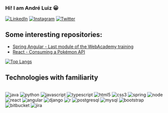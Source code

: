 
### Hi! I am André Luiz 😀


[![LinkedIn](https://img.shields.io/badge/LinkedIn-0077B5?style=for-the-badge&logo=linkedin&logoColor=white)](https://www.linkedin.com/in/andr%C3%A9-luiz-139a27134/)
[![Instagram](https://img.shields.io/badge/Instagram-E4405F?style=for-the-badge&logo=instagram&logoColor=white)](https://www.instagram.com/andreckoz/)
[![Twitter](https://img.shields.io/badge/Twitter-1DA1F2?style=for-the-badge&logo=twitter&logoColor=white)](https://twitter.com/andreckoz)

## Some interesting repositories:
- [Spring Angular - Last module of the WebAcademy training](https://github.com/andrecko/topicos-emergentes-webacademy)<br/>
- [React - Consuming a Pokémon API](https://github.com/andrecko/pokedex)<br/>

[![Top Langs](https://github-readme-stats.vercel.app/api/top-langs/?username=andrecko&theme=radical)](https://github.com/anuraghazra/github-readme-stats)

## Technologies with familiarity

<div style="display: inline_block"><br/>
    <img alt="java" src="https://img.shields.io/badge/Java-ED8B00?style=for-the-badge&logo=openjdk&logoColor=white">
    <img alt="python" src="https://img.shields.io/badge/Python-3776AB?style=for-the-badge&logo=python&logoColor=white">
    <img alt="javascript" src="https://img.shields.io/badge/JavaScript-F7DF1E?style=for-the-badge&logo=javascript&logoColor=black">
    <img alt="typescript" src="https://img.shields.io/badge/TypeScript-007ACC?style=for-the-badge&logo=typescript&logoColor=white">
    <img alt="html5" src="https://img.shields.io/badge/HTML5-E34F26?style=for-the-badge&logo=html5&logoColor=white">
    <img alt="css3" src="https://img.shields.io/badge/CSS3-1572B6?style=for-the-badge&logo=css3&logoColor=white">
    <img alt="spring" src="https://img.shields.io/badge/Spring-6DB33F?style=for-the-badge&logo=spring&logoColor=white">
    <img alt="node" src="https://img.shields.io/badge/Node.js-43853D?style=for-the-badge&logo=node.js&logoColor=white">
    <img alt="react" src="https://img.shields.io/badge/React-20232A?style=for-the-badge&logo=react&logoColor=61DAFB">
    <img alt="angular" src="https://img.shields.io/badge/Angular-DD0031?style=for-the-badge&logo=angular&logoColor=white">
    <img alt="django" src="https://img.shields.io/badge/Django-092E20?style=for-the-badge&logo=django&logoColor=white">
    <img alt="r" src="https://img.shields.io/badge/R-276DC3?style=for-the-badge&logo=r&logoColor=white">
    <img alt="postgresql" src="https://img.shields.io/badge/PostgreSQL-316192?style=for-the-badge&logo=postgresql&logoColor=white">
    <img alt="mysql" src="https://img.shields.io/badge/MySQL-005C84?style=for-the-badge&logo=mysql&logoColor=white">
    <img alt="bootstrap" src="https://img.shields.io/badge/Bootstrap-563D7C?style=for-the-badge&logo=bootstrap&logoColor=white">
    <img alt="bitbucket" src="https://img.shields.io/badge/Bitbucket-0747a6?style=for-the-badge&logo=bitbucket&logoColor=white">
    <img alt="jira" src="https://img.shields.io/badge/Jira-0052CC?style=for-the-badge&logo=Jira&logoColor=white">
</div>
